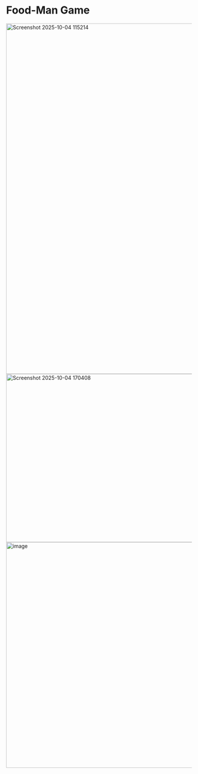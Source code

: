 # Food-Man Game

<img width="1455" height="952" alt="Screenshot 2025-10-04 115214" src="https://github.com/user-attachments/assets/a905585e-fc76-4720-968a-511709d771b6" />

<img width="702" height="457" alt="Screenshot 2025-10-04 170408" src="https://github.com/user-attachments/assets/fa00f264-590c-4c45-bac5-4c66ec12d33d" />

<img width="1186" height="613" alt="image" src="https://github.com/user-attachments/assets/e6304d92-8cf7-4053-9738-44b29ada6ff6" />
